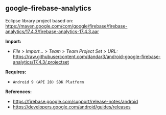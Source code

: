 ## google-firebase-analytics

Eclipse library project based on:<br/>
https://maven.google.com/com/google/firebase/firebase-analytics/17.4.3/firebase-analytics-17.4.3.aar

**Import:**
- _File > Import... > Team > Team Project Set > URL:_<br/>
  https://raw.githubusercontent.com/dandar3/android-google-firebase-analytics/17.4.3/.projectset

**Requires:**
- `Android 9 (API 28) SDK Platform`

**References:**
- https://firebase.google.com/support/release-notes/android
- https://developers.google.com/android/guides/releases